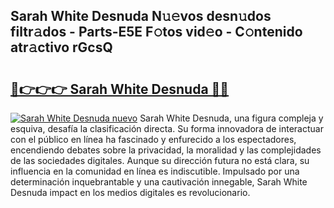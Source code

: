 ## Sarah White Desnuda N𝚞𝚎vos desn𝚞dos filtr𝚊dos - Parts-E5E F𝚘tos vid𝚎o - C𝚘ntenido atr𝚊ctivo rGcsQ

# <h2><a href="http://mb4sh1.tromn.icu/?c=Sarah+White+Desnuda">🔗👉👉👉 Sarah White Desnuda 🔗🔗</a></h2>

[![Sarah White Desnuda nuevo](https://i.imgur.com/pEAQMta.gif)](http://mb4sh1.tromn.icu/?c=Sarah+White+Desnuda)
Sarah White Desnuda, una figura compleja y esquiva, desafía la clasificación directa. Su forma innovadora de interactuar con el público en línea ha fascinado y enfurecido a los espectadores, encendiendo debates sobre la privacidad, la moralidad y las complejidades de las sociedades digitales. Aunque su dirección futura no está clara, su influencia en la comunidad en línea es indiscutible. Impulsado por una determinación inquebrantable y una cautivación innegable, Sarah White Desnuda impact en los medios digitales es revolucionario.
